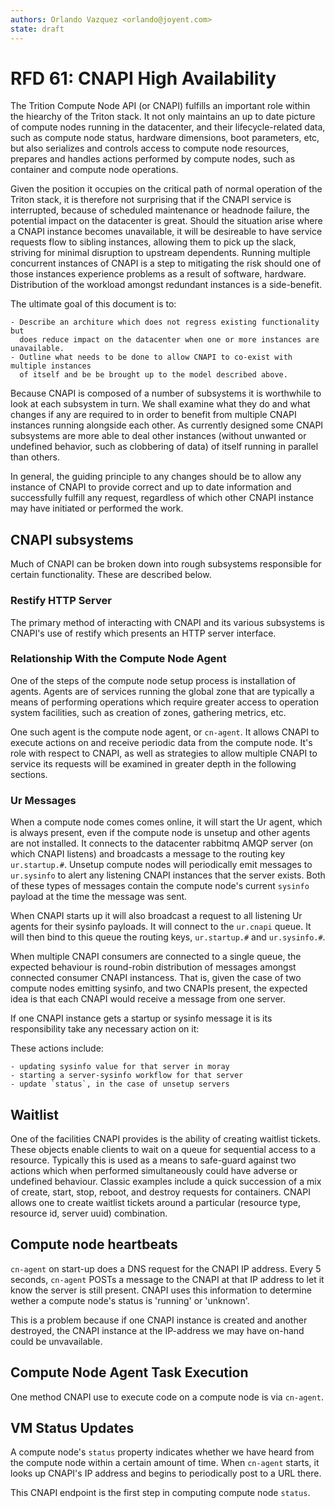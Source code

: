```yaml
---
authors: Orlando Vazquez <orlando@joyent.com>
state: draft
---
```


<!--
    This Source Code Form is subject to the terms of the Mozilla Public
    License, v. 2.0. If a copy of the MPL was not distributed with this
    file, You can obtain one at http://mozilla.org/MPL/2.0/.
-->

<!--
    Copyright 2016 Joyent, Inc.
-->

# RFD 61: CNAPI High Availability

The Trition Compute Node API (or CNAPI) fulfills an important role within the
hiearchy of the Triton stack. It not only maintains an up to date picture of
compute nodes running in the datacenter, and their lifecycle-related data, such
as compute node status, hardware dimensions, boot parameters, etc, but also
serializes and controls access to compute node resources, prepares and
handles actions performed by compute nodes, such as container and compute node
operations.

Given the position it occupies on the critical path of normal operation of the
Triton stack, it is therefore not surprising that if the CNAPI service is
interrupted, because of scheduled maintenance or headnode failure, the
potential impact on the datacenter is great. Should the situation arise where a
CNAPI instance becomes unavailable, it will be desireable to have service
requests flow to sibling instances, allowing them to pick up the slack,
striving for minimal disruption to upstream dependents. Running multiple
concurrent instances of CNAPI is a step to mitigating the risk should one of
those instances experience problems as a result of software, hardware.
Distribution of the workload amongst redundant instances is a side-benefit.

The ultimate goal of this document is to:

    - Describe an architure which does not regress existing functionality but
      does reduce impact on the datacenter when one or more instances are unavailable.
    - Outline what needs to be done to allow CNAPI to co-exist with multiple instances
      of itself and be be brought up to the model described above.

Because CNAPI is composed of a number of subsystems it is worthwhile to look at
each subsystem in turn. We shall examine what they do and what changes if any are
required to in order to benefit from multiple CNAPI instances running alongside
each other. As currently designed some CNAPI subsystems are more able to deal
other instances (without unwanted or undefined behavior, such as clobbering of
data) of itself running in parallel than others.

In general, the guiding principle to any changes should be to allow any
instance of CNAPI to provide correct and up to date information and
successfully fulfill any request, regardless of which other CNAPI instance may
have initiated or performed the work.


## CNAPI subsystems

Much of CNAPI can be broken down into rough subsystems responsible for certain
functionality. These are described below.


### Restify HTTP Server

The primary method of interacting with CNAPI and its various subsystems is
CNAPI's use of restify which presents an HTTP server interface.


### Relationship With the Compute Node Agent

One of the steps of the compute node setup process is installation of agents.
Agents are of services running the global zone that are typically a means of
performing operations which require greater access to operation system
facilities, such as creation of zones, gathering metrics, etc.

One such agent is the compute node agent, or `cn-agent`. It allows CNAPI to
execute actions on and receive periodic data from the compute node. It's role
with respect to CNAPI, as well as strategies to allow multiple CNAPI to service
its requests will be examined in greater depth in the following sections.


### Ur Messages

When a compute node comes comes online, it will start the Ur agent, which is
always present, even if the compute node is unsetup and other agents are not
installed. It connects to the datacenter rabbitmq AMQP server (on which CNAPI
listens) and broadcasts a message to the routing key `ur.startup.#`. Unsetup
compute nodes will periodically emit messages to `ur.sysinfo` to alert any
listening CNAPI instances that the server exists. Both of these types of
messages contain the compute node's current `sysinfo` payload at the time the
message was sent.

When CNAPI starts up it will also broadcast a request to all
listening Ur agents for their sysinfo payloads. It will connect to the
`ur.cnapi` queue. It will then bind to this queue the routing keys,
`ur.startup.#` and `ur.sysinfo.#`. 

When multiple CNAPI consumers are connected to a single queue, the expected
behaviour is round-robin distribution of messages amongst connected consumer
CNAPI instancess. That is, given the case of two compute nodes emitting
sysinfo, and two CNAPIs present, the expected idea is that each CNAPI would
receive a message from one server.

If one CNAPI instance gets a startup or sysinfo message it is its
responsibility take any necessary action on it:

These actions include:

    - updating sysinfo value for that server in moray
    - starting a server-sysinfo workflow for that server
    - update `status`, in the case of unsetup servers


## Waitlist

One of the facilities CNAPI provides is the ability of creating waitlist
tickets. These objects enable clients to wait on a queue for sequential access
to a resource. Typically this is used as a means to safe-guard against two
actions which when performed simultaneously could have adverse or undefined
behaviour. Classic examples include a quick succession of a mix of create,
start, stop, reboot, and destroy requests for containers. CNAPI allows one to
create waitlist tickets around a particular (resource type, resource id, server
uuid) combination.


## Compute node heartbeats

`cn-agent` on start-up does a DNS request for the CNAPI IP address. Every 5
seconds, `cn-agent` POSTs a message to the CNAPI at that IP address to let 
it know the server is still present. CNAPI uses this information to determine
wether a compute node's status is 'running' or 'unknown'.

This is a problem because if one CNAPI instance is created and another
destroyed, the CNAPI instance at the IP-address we may have on-hand could be
unvavailable.


## Compute Node Agent Task Execution

One method CNAPI use to execute code on a compute node is via `cn-agent`.


## VM Status Updates

A compute node's `status` property indicates whether we have heard from the
compute node within a certain amount of time. When `cn-agent` starts, it looks
up CNAPI's IP address and begins to periodically post to a URL there.

This CNAPI endpoint is the first step in computing compute node `status`.
